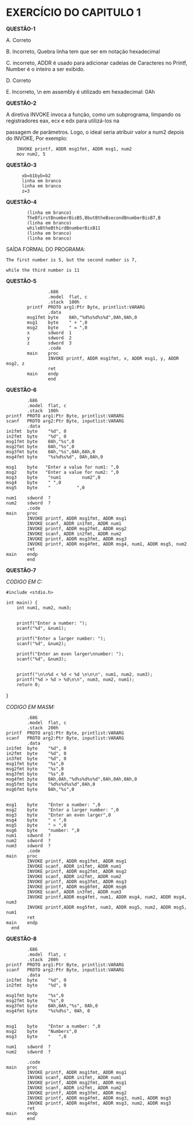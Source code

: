 # EXERCÍCIO DO CAPITULO 1 #

**QUESTÃO-1**

A. Correto
 	
   B. Incorreto, Quebra linha tem que ser em notação hexadecimal
    
   C. incorreto, ADDR é usado para adicionar cadeias de Caracteres no Printf, Number é o inteiro a ser exibido.
    
   D. Correto
    
   E. Incorreto, \n em assembly é utilizado em hexadecimal: 0Ah
   
   
    
**QUESTÃO-2**

A diretiva INVOKE invoca a função, como um subprograma, limpando os registradores eax, ecx e edx para utilizá-los na

passagem de parâmetros. Logo, o ideal seria atribuir valor a num2 depois do INVOKE, Por exemplo:
        
        INVOKE printf, ADDR msg1fmt, ADDR msg1, num2
	    mov num2, 5
      
**QUESTÃO-3**

    
          xb=b1byb=b2
          linha em branco
          linha em branco
          z=3
    
**QUESTÃO-4**

 
        
            (linha em branco)
            TheBfirstBnumberBisB5,BbutBtheBsecondBnumberBisB7,B
            (linha em branco)
            whileBtheBthirdBnumberBisB11
            (linha em branco)
            (linha em branco)
            
SAÍDA FORMAL DO  PROGRAMA:



	The first number is 5, but the second number is 7,

	while the third number is 11
	
	





**QUESTÃO-5**

                    .686
                    .model  flat, c 
                    .stack  100h
            printf  PROTO arg1:Ptr Byte, printlist:VARARG 
                    .data
            msg1fmt byte    0Ah,"%d%s%d%s%d",0Ah,0Ah,0
            msg1    byte    " + ",0
            msg2    byte    " = ",0
            x       sdword  1
            y       sdword  2
            z       sdword  3
                    .code
            main    proc
                    INVOKE printf, ADDR msg1fmt, x, ADDR msg1, y, ADDR msg2, z
                    ret 
            main    endp
                    end


**QUESTÃO-6**

            .686
            .model  flat, c 
            .stack  100h
    printf  PROTO arg1:Ptr Byte, printlist:VARARG 
    scanf   PROTO arg2:Ptr Byte, inputlist:VARARG
            .data
    in1fmt  byte    "%d", 0
    in2fmt  byte    "%d", 0
    msg1fmt byte    0Ah,"%s",0
    msg2fmt byte    0Ah,"%s",0
    msg3fmt byte    0Ah,"%s",0Ah,0Ah,0
    msg4fmt byte    "%s%d%s%d", 0Ah,0Ah,0

    msg1    byte   "Enter a value for num1: ",0
    msg2    byte   "Enter a value for num2: ",0
    msg3    byte    "num1        num2",0
    msg4    byte    " ",0
    msg5    byte    "          ",0

    num1    sdword  ?
    num2    sdword  ?
            .code
    main    proc
            INVOKE printf, ADDR msg1fmt, ADDR msg1
            INVOKE scanf, ADDR in1fmt, ADDR num1
            INVOKE printf, ADDR msg2fmt, ADDR msg2
            INVOKE scanf, ADDR in2fmt, ADDR num2
            INVOKE printf, ADDR msg3fmt, ADDR msg3
            INVOKE printf, ADDR msg4fmt, ADDR msg4, num1, ADDR msg5, num2
            ret 
    main    endp
            end
            
            
            
            
**QUESTÃO-7**

*CODIGO EM C:*

	#include <stdio.h>

	int main() {
	    int num1, num2, num3;

	    
	    printf("Enter a number: ");
	    scanf("%d", &num1);
	    
	    printf("Enter a larger number: ");
	    scanf("%d", &num2);

	    printf("Enter an even larger\nnumber: ");
	    scanf("%d", &num3);
	    
	   
	    printf("\n\n%d < %d < %d \n\n\n", num1, num2, num3);
	    printf("%d > %d > %d\n\n", num3, num2, num1);
	    return 0;
  }

*CODIGO EM MASM:*

            .686
            .model  flat, c 
            .stack  200h
    printf  PROTO arg1:Ptr Byte, printlist:VARARG 
    scanf   PROTO arg2:Ptr Byte, inputlist:VARARG
            .data
    in1fmt  byte    "%d", 0
    in2fmt  byte    "%d", 0
    in3fmt  byte    "%d", 0
    msg1fmt byte    "%s",0
    msg2fmt byte    "%s",0
    msg3fmt byte    "%s",0
    msg4fmt byte    0Ah,0Ah,"%d%s%d%s%d",0Ah,0Ah,0Ah,0
    msg5fmt byte    "%d%s%d%s%d",0Ah,0
    msg6fmt byte	0Ah,"%s",0


    msg1    byte    "Enter a number: ",0
    msg2    byte    "Enter a larger number: ",0
    msg3    byte    "Enter an even larger",0
    msg4    byte    " < ",0
    msg5    byte    " > ",0
    msg6	byte	"number: ",0
    num1    sdword  ?
    num2    sdword  ?
    num3    sdword  ?
            .code
    main    proc
            INVOKE printf, ADDR msg1fmt, ADDR msg1
            INVOKE scanf, ADDR in1fmt, ADDR num1
            INVOKE printf, ADDR msg2fmt, ADDR msg2
            INVOKE scanf, ADDR in2fmt, ADDR num2
            INVOKE printf, ADDR msg3fmt, ADDR msg3
            INVOKE printf, ADDR msg6fmt, ADDR msg6
            INVOKE scanf, ADDR in3fmt, ADDR num3
            INVOKE printf,ADDR msg4fmt, num1, ADDR msg4, num2, ADDR msg4, num3
            INVOKE printf,ADDR msg5fmt, num3, ADDR msg5, num2, ADDR msg5, num1
            ret 
    main    endp
      end


**QUESTÃO-8**


            .686
            .model  flat, c 
            .stack  200h
    printf  PROTO arg1:Ptr Byte, printlist:VARARG 
    scanf   PROTO arg2:Ptr Byte, inputlist:VARARG
            .data
    in1fmt  byte    "%d", 0
    in2fmt  byte    "%d", 0

    msg1fmt byte    "%s",0
    msg2fmt byte    "%s",0
    msg3fmt byte    0Ah,0Ah,"%s", 0Ah,0   
    msg4fmt byte    "%s%d%s", 0Ah, 0


    msg1    byte    "Enter a number: ",0
    msg2    byte    "Numbers",0
    msg3    byte    "   ",0

    num1    sdword  ?
    num2    sdword  ?

            .code
    main    proc
            INVOKE printf, ADDR msg1fmt, ADDR msg1
            INVOKE scanf, ADDR in1fmt, ADDR num1
            INVOKE printf, ADDR msg2fmt, ADDR msg1
            INVOKE scanf, ADDR in2fmt, ADDR num2
            INVOKE printf, ADDR msg3fmt, ADDR msg2
            INVOKE printf, ADDR msg4fmt, ADDR msg3, num1, ADDR msg3
            INVOKE printf, ADDR msg4fmt, ADDR msg3, num2, ADDR msg3
            ret 
    main    endp
            end
